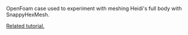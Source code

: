OpenFoam case used to experiment with meshing Heidi's full body with SnappyHexMesh.

[Related tutorial.](http://zumguy.com/meshing-with-openfoam/)